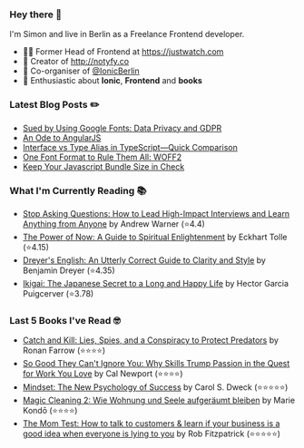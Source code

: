 ### Hey there 👋

I'm Simon and live in Berlin as a Freelance Frontend developer.

* 👨‍💻 Former Head of Frontend at https://justwatch.com
* 🔔 Creator of http://notyfy.co
* 📅 Co-organiser of [@IonicBerlin](https://twitter.com/IonicBerlin)
* 🥰 Enthusiastic about **Ionic**, **Frontend** and **books**

### Latest Blog Posts ✏️
<!-- BLOG-POST-LIST:START -->
- [Sued by Using Google Fonts: Data Privacy and GDPR](https://wicki.io/posts/2022-02-goodbye-google-fonts-data-privacy-gdpr/)
- [An Ode to AngularJS](https://wicki.io/posts/2022-01-an-ode-to-angularjs/)
- [Interface vs Type Alias in TypeScript—Quick Comparison](https://wicki.io/posts/2022-01-quick-comparison-interface-vs-type-alias/)
- [One Font Format to Rule Them All: WOFF2](https://wicki.io/posts/2021-11-woff2-one-font-format-to-rule-them-all/)
- [Keep Your Javascript Bundle Size in Check](https://wicki.io/posts/2021-08-keep-your-bundle-size-in-check/)
<!-- BLOG-POST-LIST:END -->

### What I'm Currently Reading 📚
<!-- GOODREADS-LIST:START -->
- [Stop Asking Questions: How to Lead High-Impact Interviews and Learn Anything from Anyone](https://www.goodreads.com/review/show/4525495127?utm_medium=api&utm_source=rss) by Andrew Warner (⭐️4.4)
- [The Power of Now: A Guide to Spiritual Enlightenment](https://www.goodreads.com/review/show/3578941359?utm_medium=api&utm_source=rss) by Eckhart Tolle (⭐️4.15)
- [Dreyer's English: An Utterly Correct Guide to Clarity and Style](https://www.goodreads.com/review/show/2926200854?utm_medium=api&utm_source=rss) by Benjamin Dreyer (⭐️4.35)
- [Ikigai: The Japanese Secret to a Long and Happy Life](https://www.goodreads.com/review/show/4457713693?utm_medium=api&utm_source=rss) by Hector Garcia Puigcerver (⭐️3.78)
<!-- GOODREADS-LIST:END -->

### Last 5 Books I've Read 🤓
<!-- GOODREADS-READ-LIST:START -->
- [Catch and Kill: Lies, Spies, and a Conspiracy to Protect Predators](https://www.goodreads.com/review/show/3533594579?utm_medium=api&utm_source=rss) by Ronan Farrow (⭐⭐⭐⭐)
- [So Good They Can't Ignore You: Why Skills Trump Passion in the Quest for Work You Love](https://www.goodreads.com/review/show/2944568329?utm_medium=api&utm_source=rss) by Cal Newport (⭐⭐⭐⭐)
- [Mindset: The New Psychology of Success](https://www.goodreads.com/review/show/2963452259?utm_medium=api&utm_source=rss) by Carol S. Dweck (⭐⭐⭐⭐⭐)
- [Magic Cleaning 2: Wie Wohnung und Seele aufgeräumt bleiben](https://www.goodreads.com/review/show/2697343551?utm_medium=api&utm_source=rss) by Marie Kondō (⭐⭐⭐⭐)
- [The Mom Test: How to talk to customers & learn if your business is a good idea when everyone is lying to you](https://www.goodreads.com/review/show/2949257048?utm_medium=api&utm_source=rss) by Rob  Fitzpatrick (⭐⭐⭐⭐⭐)
<!-- GOODREADS-READ-LIST:END -->
